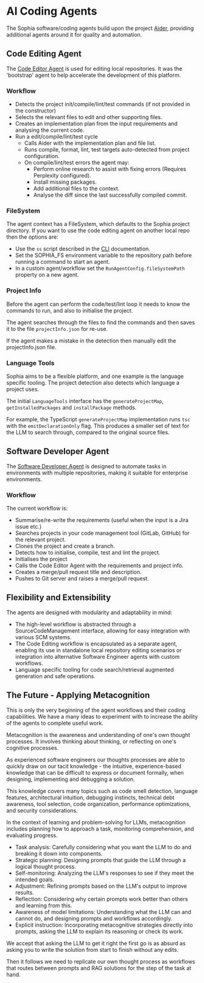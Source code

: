 # AI Coding Agents

The Sophia software/coding agents build upon the project [Aider](https://aider.chat/), providing additional agents around it for quality and automation.

## Code Editing Agent

The [Code Editor Agent](https://github.com/TrafficGuard/nous/blob/main/src/swe/codeEditingAgent.ts) is used for editing local repositories. It was the 'bootstrap' agent to help accelerate the development of this platform.

### Workflow

- Detects the project init/compile/lint/test commands (if not provided in the constructor)
- Selects the relevant files to edit and other supporting files.
- Creates an implementation plan from the input requirements and analysing the current code.
- Run a edit/compile/lint/test cycle
    - Calls Aider with the implementation plan and file list.
    - Runs compile, format, lint, test targets auto-detected from project configuration.
    - On compile/lint/test errors the agent may:
        - Perform online research to assist with fixing errors (Requires Perplexity configured).
        - Install missing packages.
        - Add additional files to the context.
        - Analyse the diff since the last successfully compiled commit.

### FileSystem

The agent context has a FileSystem, which defaults to the Sophia project directory. If you want to use the code editing agent
on another local repo then the options are:

- Use the `ss` script described in the [CLI](cli.md) documentation.
- Set the SOPHIA_FS environment variable to the repository path before running a command to start an agent.
- In a custom agent/workflow set the `RunAgentConfig.fileSystemPath` property on a new agent.

### Project Info

Before the agent can perform the code/test/lint loop it needs to know the commands to run, and also to initialise the project.

The agent searches through the files to find the commands and then saves it to the file `projectInfo.json` for re-use.

If the agent makes a mistake in the detection then manually edit the projectInfo.json file.

### Language Tools
 
Sophia aims to be a flexible platform, and one example is the language specific tooling. The project detection also detects which language a project uses.

The initial `LanguageTools` interface has the `generateProjectMap`, `getInstalledPackages` and `installPackage` methods.

For example, the TypeScript `generateProjectMap` implementation runs `tsc` with the `emitDeclarationOnly` flag. This produces a smaller set of text for the LLM to search through, compared to the original source files.


## Software Developer Agent

The [Software Developer Agent](https://github.com/TrafficGuard/nous/blob/main/src/swe/softwareDeveloperAgent.ts) is designed to automate tasks in environments with multiple repositories, making it suitable for enterprise environments. 

### Workflow

The current workflow is:

- Summarise/re-write the requirements (useful when the input is a Jira issue etc.)
- Searches projects in your code management tool (GitLab, GitHub) for the relevant project.
- Clones the project and create a branch.
- Detects how to initialise, compile, test and lint the project.
- Initialises the project
- Calls the Code Editor Agent with the requirements and project info.
- Creates a merge/pull request title and description.
- Pushes to Git server and raises a merge/pull request.


## Flexibility and Extensibility

The agents are designed with modularity and adaptability in mind:

- The high-level workflow is abstracted through a SourceCodeManagement interface, allowing for easy integration with various SCM systems.
- The Code Editing workflow is encapsulated as a separate agent, enabling its use in standalone local repository editing scenarios or integration into alternative Software Engineer agents with custom workflows.
- Language specific tooling for code search/retrieval augmented generation and safe operations.

## The Future - Applying Metacognition

This is only the very beginning of the agent workflows and their coding capabilities. We have a many ideas to experiment with to increase the ability of the agents to complete useful work.

Metacognition is the awareness and understanding of one's own thought processes. It involves thinking about thinking, or reflecting on one's cognitive processes.

As experienced software engineers our thoughts processes are able to quickly draw on our tacit knowledge - the intuitive, experience-based knowledge that can be difficult to express or document formally, when designing, implementing and debugging a solution.

This knowledge covers many topics such as code smell detection, language features, architectural intuition, debugging instincts, technical debt awareness, tool selection, code organization, performance optimizations, and security considerations.

In the context of learning and problem-solving for LLMs, metacognition includes planning how to approach a task, monitoring comprehension, and evaluating progress.

- Task analysis: Carefully considering what you want the LLM to do and breaking it down into components.
- Strategic planning: Designing prompts that guide the LLM through a logical thought process.
- Self-monitoring: Analyzing the LLM's responses to see if they meet the intended goals.
- Adjustment: Refining prompts based on the LLM's output to improve results.
- Reflection: Considering why certain prompts work better than others and learning from this.
- Awareness of model limitations: Understanding what the LLM can and cannot do, and designing prompts and workflows accordingly.
- Explicit instruction: Incorporating metacognitive strategies directly into prompts, asking the LLM to explain its reasoning or check its work.

We accept that asking the LLM to get it right the first go is as absurd as asking you to write the solution from start to finish without any edits.

Then it follows we need to replicate our own thought process as workflows that routes between prompts and RAG solutions for the step of the task at hand.

<!--
## AI-editing friendly code

There are some suggestions to follow to writing code that is amendable to AI editing.

TypeScript 5.5 introduced a new compiler option called [Isolated Declarations](https://devblogs.microsoft.com/typescript/announcing-typescript-5-5/#isolated-declarations)
-->